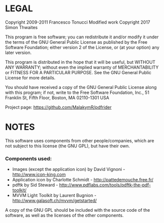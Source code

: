 # LEGAL
Copyright 2009-2011 Francesco Tonucci
Modified work Copyright 2017 Simon Thwaites

This program is free software; you can redistribute it and/or modify it under the terms of the GNU General Public License as published by the Free Software Foundation; either version 2 of the License, or (at your option) any later version.

This program is distributed in the hope that it will be useful, but WITHOUT ANY WARRANTY; without even the implied warranty of MERCHANTABILITY or FITNESS FOR A PARTICULAR PURPOSE.  See the GNU General Public License for more details.

You should have received a copy of the GNU General Public License along with this program; if not, write to the Free Software Foundation, Inc., 51 Franklin St, Fifth Floor, Boston, MA  02110-1301  USA

Project page: https://github.com/MalakymR/pdfrider

# NOTES
This software uses components from other people/companies, which are not subject to this license (the GNU GPL), but have their own.

### Components used:
* Images (except the application icon) by David Vignoni - http://www.icon-king.com
* Application icon by Charlotte Schmidt - http://pattedemouche.free.fr/
* pdftk by Sid Steward - http://www.pdflabs.com/tools/pdftk-the-pdf-toolkit/
* MVVM Light Toolkit by Laurent Bugnion - http://www.galasoft.ch/mvvm/getstarted/

A copy of the GNU GPL should be included with the source code of the software, as well as the licenses of the other components.
